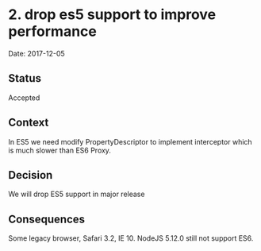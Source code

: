 # 2. drop es5 support to improve performance

Date: 2017-12-05

## Status

Accepted

## Context

In ES5 we need modify PropertyDescriptor to implement interceptor which is much slower than ES6 Proxy.

## Decision

We will drop ES5 support in major release

## Consequences

Some legacy browser, Safari 3.2, IE 10. NodeJS 5.12.0 still not support ES6.
